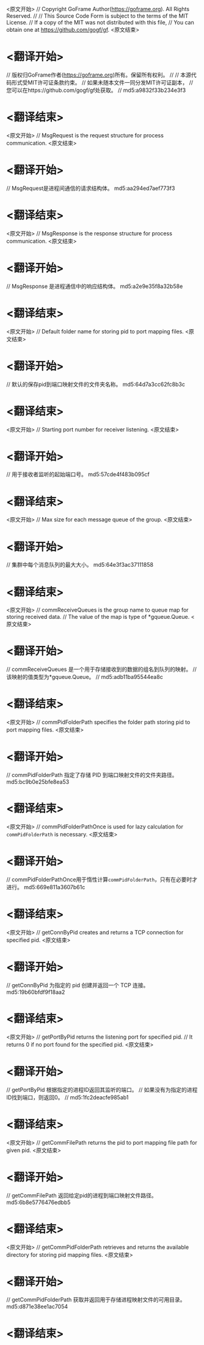
<原文开始>
// Copyright GoFrame Author(https://goframe.org). All Rights Reserved.
//
// This Source Code Form is subject to the terms of the MIT License.
// If a copy of the MIT was not distributed with this file,
// You can obtain one at https://github.com/gogf/gf.
<原文结束>

# <翻译开始>
// 版权归GoFrame作者(https://goframe.org)所有。保留所有权利。
//
// 本源代码形式受MIT许可证条款约束。
// 如果未随本文件一同分发MIT许可证副本，
// 您可以在https://github.com/gogf/gf处获取。
// md5:a9832f33b234e3f3
# <翻译结束>


<原文开始>
// MsgRequest is the request structure for process communication.
<原文结束>

# <翻译开始>
// MsgRequest是进程间通信的请求结构体。 md5:aa294ed7aef773f3
# <翻译结束>


<原文开始>
// MsgResponse is the response structure for process communication.
<原文结束>

# <翻译开始>
// MsgResponse 是进程通信中的响应结构体。 md5:a2e9e35f8a32b58e
# <翻译结束>


<原文开始>
// Default folder name for storing pid to port mapping files.
<原文结束>

# <翻译开始>
// 默认的保存pid到端口映射文件的文件夹名称。 md5:64d7a3cc62fc8b3c
# <翻译结束>


<原文开始>
// Starting port number for receiver listening.
<原文结束>

# <翻译开始>
// 用于接收者监听的起始端口号。 md5:57cde4f483b095cf
# <翻译结束>


<原文开始>
// Max size for each message queue of the group.
<原文结束>

# <翻译开始>
// 集群中每个消息队列的最大大小。 md5:64e3f3ac37111858
# <翻译结束>


<原文开始>
	// commReceiveQueues is the group name to queue map for storing received data.
	// The value of the map is type of *gqueue.Queue.
<原文结束>

# <翻译开始>
// commReceiveQueues 是一个用于存储接收到的数据的组名到队列的映射。
// 该映射的值类型为*gqueue.Queue。
// md5:adb11ba95544ea8c
# <翻译结束>


<原文开始>
// commPidFolderPath specifies the folder path storing pid to port mapping files.
<原文结束>

# <翻译开始>
// commPidFolderPath 指定了存储 PID 到端口映射文件的文件夹路径。 md5:bc9b0e25bfe8ea53
# <翻译结束>


<原文开始>
// commPidFolderPathOnce is used for lazy calculation for `commPidFolderPath` is necessary.
<原文结束>

# <翻译开始>
// commPidFolderPathOnce用于惰性计算`commPidFolderPath`，只有在必要时才进行。 md5:669e811a3607b61c
# <翻译结束>


<原文开始>
// getConnByPid creates and returns a TCP connection for specified pid.
<原文结束>

# <翻译开始>
// getConnByPid 为指定的 pid 创建并返回一个 TCP 连接。 md5:19b60bfdf9f18aa2
# <翻译结束>


<原文开始>
// getPortByPid returns the listening port for specified pid.
// It returns 0 if no port found for the specified pid.
<原文结束>

# <翻译开始>
// getPortByPid 根据指定的进程ID返回其监听的端口。
// 如果没有为指定的进程ID找到端口，则返回0。
// md5:1fc2deacfe985ab1
# <翻译结束>


<原文开始>
// getCommFilePath returns the pid to port mapping file path for given pid.
<原文结束>

# <翻译开始>
// getCommFilePath 返回给定pid的进程到端口映射文件路径。 md5:6b8e5776476edbb5
# <翻译结束>


<原文开始>
// getCommPidFolderPath retrieves and returns the available directory for storing pid mapping files.
<原文结束>

# <翻译开始>
// getCommPidFolderPath 获取并返回用于存储进程映射文件的可用目录。 md5:d871e38ee1ac7054
# <翻译结束>

